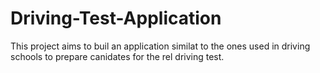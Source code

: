 # Driving-Test-Application
This project aims to buil an application similat to the ones used in driving schools to prepare canidates for the rel driving test.
